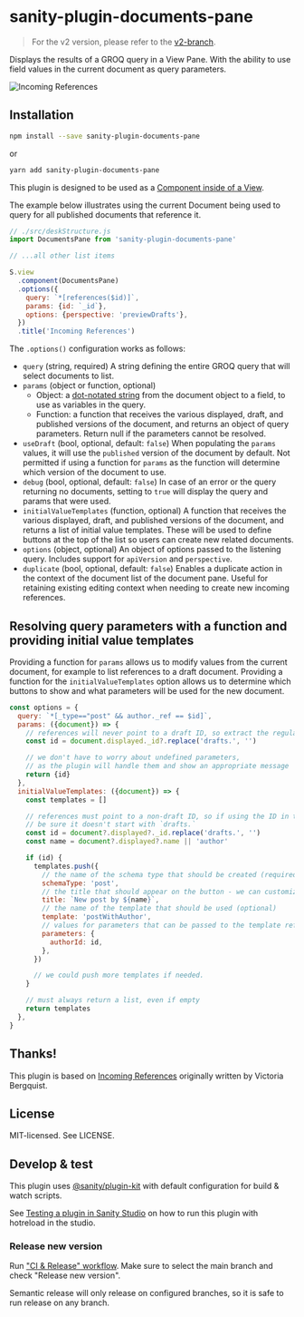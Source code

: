 # sanity-plugin-documents-pane

> For the v2 version, please refer to the [v2-branch](https://github.com/sanity-io/sanity-plugin-documents-pane/tree/studio-v2).

Displays the results of a GROQ query in a View Pane. With the ability to use field values in the current document as query parameters.

![Incoming References](https://user-images.githubusercontent.com/9684022/121202594-52bc6180-c86d-11eb-897d-f418047b3d22.png)

## Installation

```sh
npm install --save sanity-plugin-documents-pane
```

or

```sh
yarn add sanity-plugin-documents-pane
```

This plugin is designed to be used as a [Component inside of a View](https://www.sanity.io/docs/structure-builder-reference#c0c8284844b7).

The example below illustrates using the current Document being used to query for all published documents that reference it.

```js
// ./src/deskStructure.js
import DocumentsPane from 'sanity-plugin-documents-pane'

// ...all other list items

S.view
  .component(DocumentsPane)
  .options({
    query: `*[references($id)]`,
    params: {id: `_id`},
    options: {perspective: 'previewDrafts'},
  })
  .title('Incoming References')
```

The `.options()` configuration works as follows:

- `query` (string, required) A string defining the entire GROQ query that will select documents to list.
- `params` (object or function, optional)
  - Object: a [dot-notated string](https://www.npmjs.com/package/dlv) from the document object to a field, to use as variables in the query.
  - Function: a function that receives the various displayed, draft, and published versions of the document, and returns an object of query parameters. Return null if the parameters cannot be resolved.
- `useDraft` (bool, optional, default: `false`) When populating the `params` values, it will use the `published` version of the document by default. Not permitted if using a function for `params` as the function will determine which version of the document to use.
- `debug` (bool, optional, default: `false`) In case of an error or the query returning no documents, setting to `true` will display the query and params that were used.
- `initialValueTemplates` (function, optional) A function that receives the various displayed, draft, and published versions of the document, and returns a list of initial value templates. These will be used to define buttons at the top of the list so users can create new related documents.
- `options` (object, optional) An object of options passed to the listening query. Includes support for `apiVersion` and `perspective`.
- `duplicate` (bool, optional, default: `false`) Enables a duplicate action in the context of the document list of the document pane. Useful for retaining existing editing context when needing to create new incoming references.

## Resolving query parameters with a function and providing initial value templates

Providing a function for `params` allows us to modify values from the current document, for example to list references to a draft document. Providing a function for the `initialValueTemplates` option allows us to determine which buttons to show and what parameters will be used for the new document.

```js
const options = {
  query: `*[_type=="post" && author._ref == $id]`,
  params: ({document}) => {
    // references will never point to a draft ID, so extract the regular ID
    const id = document.displayed._id?.replace('drafts.', '')

    // we don't have to worry about undefined parameters,
    // as the plugin will handle them and show an appropriate message
    return {id}
  },
  initialValueTemplates: ({document}) => {
    const templates = []

    // references must point to a non-draft ID, so if using the ID in the template,
    // be sure it doesn't start with `drafts.`
    const id = document?.displayed?._id.replace('drafts.', '')
    const name = document?.displayed?.name || 'author'

    if (id) {
      templates.push({
        // the name of the schema type that should be created (required)
        schemaType: 'post',
        // the title that should appear on the button - we can customize it (required)
        title: `New post by ${name}`,
        // the name of the template that should be used (optional)
        template: 'postWithAuthor',
        // values for parameters that can be passed to the template referenced above (optional)
        parameters: {
          authorId: id,
        },
      })

      // we could push more templates if needed.
    }

    // must always return a list, even if empty
    return templates
  },
}
```

## Thanks!

This plugin is based on [Incoming References](https://github.com/sanity-io/sanity/tree/victoria/incoming-refs-preview/packages/test-studio/src/previews/incoming-refs) originally written by Victoria Bergquist.

## License

MIT-licensed. See LICENSE.

## Develop & test

This plugin uses [@sanity/plugin-kit](https://github.com/sanity-io/plugin-kit)
with default configuration for build & watch scripts.

See [Testing a plugin in Sanity Studio](https://github.com/sanity-io/plugin-kit#testing-a-plugin-in-sanity-studio)
on how to run this plugin with hotreload in the studio.

### Release new version

Run ["CI & Release" workflow](https://github.com/sanity-io/sanity-plugin-documents-pane/actions/workflows/main.yml).
Make sure to select the main branch and check "Release new version".

Semantic release will only release on configured branches, so it is safe to run release on any branch.
